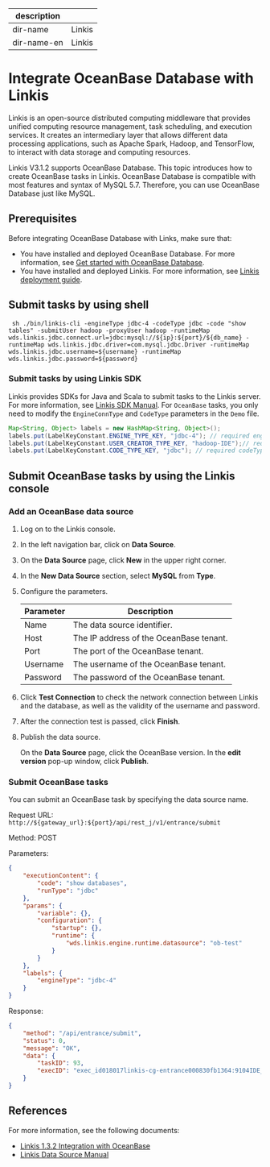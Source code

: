 |description| |
|---|---|
|dir-name|Linkis|
|dir-name-en|Linkis|

# Integrate OceanBase Database with Linkis

Linkis is an open-source distributed computing middleware that provides unified computing resource management, task scheduling, and execution services. It creates an intermediary layer that allows different data processing applications, such as Apache Spark, Hadoop, and TensorFlow, to interact with data storage and computing resources.

Linkis V3.1.2 supports OceanBase Database. This topic introduces how to create OceanBase tasks in Linkis. OceanBase Database is compatible with most features and syntax of MySQL 5.7. Therefore, you can use OceanBase Database just like MySQL.

## Prerequisites

Before integrating OceanBase Database with Links, make sure that:

* You have installed and deployed OceanBase Database. For more information, see [Get started with OceanBase Database](../../200.quickstart/100.quickly-experience-oceanbase-for-community.md).
* You have installed and deployed Linkis. For more information, see [Linkis deployment guide](https://linkis.apache.org/docs/1.3.2/deployment/deploy-quick/).


## Submit tasks by using shell

```shell
 sh ./bin/linkis-cli -engineType jdbc-4 -codeType jdbc -code "show tables" -submitUser hadoop -proxyUser hadoop -runtimeMap wds.linkis.jdbc.connect.url=jdbc:mysql://${ip}:${port}/${db_name} -runtimeMap wds.linkis.jdbc.driver=com.mysql.jdbc.Driver -runtimeMap wds.linkis.jdbc.username=${username} -runtimeMap wds.linkis.jdbc.password=${password}
```

### Submit tasks by using Linkis SDK

Linkis provides SDKs for Java and Scala to submit tasks to the Linkis server. For more information, see [Linkis SDK Manual](https://linkis.apache.org/docs/1.3.2/user-guide/sdk-manual). For `OceanBase` tasks, you only need to modify the `EngineConnType` and `CodeType` parameters in the `Demo` file.

```java
Map<String, Object> labels = new HashMap<String, Object>();
labels.put(LabelKeyConstant.ENGINE_TYPE_KEY, "jdbc-4"); // required engineType Label
labels.put(LabelKeyConstant.USER_CREATOR_TYPE_KEY, "hadoop-IDE");// required execute user and creator
labels.put(LabelKeyConstant.CODE_TYPE_KEY, "jdbc"); // required codeType
```

## Submit OceanBase tasks by using the Linkis console

### Add an OceanBase data source

1. Log on to the Linkis console.
2. In the left navigation bar, click on **Data Source**.
3. On the **Data Source** page, click **New** in the upper right corner.
4. In the **New Data Source** section, select **MySQL** from **Type**.
5. Configure the parameters.

    | Parameter | Description |
    | ---- | ---- |
    | Name | The data source identifier. |
    | Host | The IP address of the OceanBase tenant. |
    | Port | The port of the OceanBase tenant. |
    | Username | The username of the OceanBase tenant. |
    | Password | The password of the OceanBase tenant. |

6. Click **Test Connection** to check the network connection between Linkis and the database, as well as the validity of the username and password.
7. After the connection test is passed, click **Finish**.
8. Publish the data source.

    On the **Data Source** page, click the OceanBase version. In the **edit version** pop-up window, click **Publish**.

### Submit OceanBase tasks

You can submit an OceanBase task by specifying the data source name.

Request URL: `http://${gateway_url}:${port}/api/rest_j/v1/entrance/submit`

Method: POST

Parameters:


```json
{
    "executionContent": {
        "code": "show databases",
        "runType": "jdbc"
    },
    "params": {
        "variable": {},
        "configuration": {
            "startup": {},
            "runtime": {
                "wds.linkis.engine.runtime.datasource": "ob-test"
            }
        }
    },
    "labels": {
        "engineType": "jdbc-4"
    }
}
```

Response:

```json
{
    "method": "/api/entrance/submit",
    "status": 0,
    "message": "OK",
    "data": {
        "taskID": 93,
        "execID": "exec_id018017linkis-cg-entrance000830fb1364:9104IDE_hadoop_jdbc_0"
    }
}
```

## References

For more information, see the following documents:

* [Linkis 1.3.2 Integration with OceanBase](https://linkis.apache.org/blog/2023/03/08/linkis-integration-with-oceanbase/)
* [Linkis Data Source Manual](https://linkis.apache.org/docs/1.3.2/user-guide/datasource-manual)